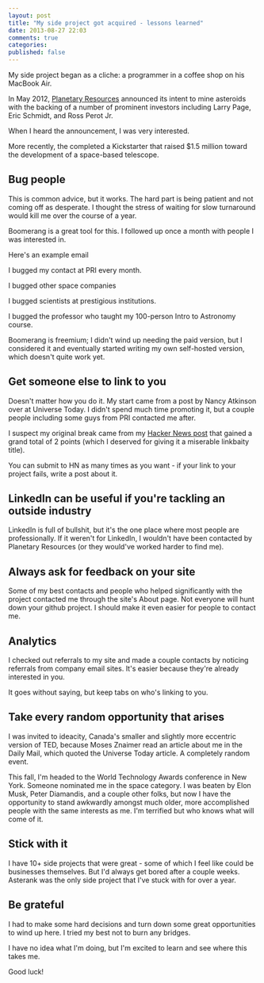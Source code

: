 ```yaml
---
layout: post
title: "My side project got acquired - lessons learned"
date: 2013-08-27 22:03
comments: true
categories:
published: false
---
```


My side project began as a cliche: a programmer  in a coffee shop on his MacBook Air.

In May 2012, [Planetary Resources](http://www.planetaryresources.com/) announced its intent to mine asteroids with the backing of a number of prominent investors including Larry Page, Eric Schmidt, and Ross Perot Jr.

When I heard the announcement, I was very interested.

More recently, the completed a Kickstarter that raised $1.5 million toward the development of a space-based telescope.

## Bug people

This is common advice, but it works.  The hard part is being patient and not coming off as desperate.  I thought the stress of waiting for slow turnaround would kill me over the course of a year.

Boomerang is a great tool for this.  I followed up once a month with people I was interested in.

Here's an example email

I bugged my contact at PRI every month.

I bugged other space companies

I bugged scientists at prestigious institutions.

I bugged the professor who taught my 100-person Intro to Astronomy course.

Boomerang is freemium; I didn't wind up needing the paid version, but I considered it and eventually started writing my own self-hosted version, which doesn't quite work yet.

## Get someone else to link to you

Doesn't matter how you do it.  My start came from a post by Nancy Atkinson over at Universe Today.  I didn't spend much time promoting it, but a couple people including some guys from PRI contacted me after.

I suspect my original break came from my [Hacker News post](https://news.ycombinator.com/item?id=3967670) that gained a grand total of 2 points (which I deserved for giving it a miserable linkbaity title).

You can submit to HN as many times as you want - if your link to your project fails, write a post about it.

## LinkedIn can be useful if you're tackling an outside industry

LinkedIn is full of bullshit, but it's the one place where most people are professionally.  If it weren't for LinkedIn, I wouldn't have been contacted by Planetary Resources (or they would've worked harder to find me).

## Always ask for feedback on your site

Some of my best contacts and people who helped significantly with the project contacted me through the site's About page.  Not everyone will hunt down your github project.  I should make it even easier for people to contact me.

## Analytics

I checked out referrals to my site and made a couple contacts by noticing referrals from company email sites.  It's easier because they're already interested in you.

It goes without saying, but keep tabs on who's linking to you.

## Take every random opportunity that arises

I was invited to ideacity, Canada's smaller and slightly more eccentric version of TED, because Moses Znaimer read an article about me in the Daily Mail, which quoted the Universe Today article.  A completely random event.

This fall, I'm headed to the World Technology Awards conference in New York.  Someone nominated me in the space category.  I was beaten by Elon Musk, Peter Diamandis, and a couple other folks, but now I have the opportunity to stand awkwardly amongst much older, more accomplished people with the same interests as me.  I'm terrified but who knows what will come of it.

## Stick with it

I have 10+ side projects that were great - some of which I feel like could be businesses themselves.  But I'd always get bored after a couple weeks.  Asterank was the only side project that I've stuck with for over a year.

## Be grateful

I had to make some hard decisions and turn down some great opportunities to wind up here.  I tried my best not to burn any bridges.

I have no idea what I'm doing, but I'm excited to learn and see where this takes me.

Good luck!
